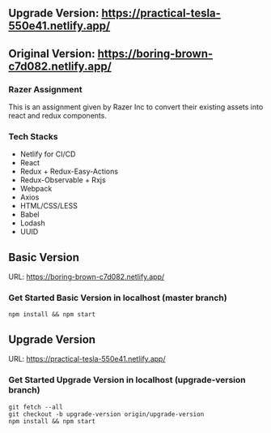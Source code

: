 ## Upgrade Version: https://practical-tesla-550e41.netlify.app/

## Original Version: https://boring-brown-c7d082.netlify.app/

### Razer Assignment
This is an assignment given by Razer Inc to convert their existing assets into react and redux components.

### Tech Stacks
- Netlify for CI/CD
- React
- Redux + Redux-Easy-Actions
- Redux-Observable + Rxjs
- Webpack
- Axios
- HTML/CSS/LESS
- Babel
- Lodash
- UUID

## Basic Version
URL: https://boring-brown-c7d082.netlify.app/

### Get Started Basic Version in localhost (master branch)
```
npm install && npm start
```

## Upgrade Version
URL: https://practical-tesla-550e41.netlify.app/

### Get Started Upgrade Version in localhost (upgrade-version branch)
```
git fetch --all
git checkout -b upgrade-version origin/upgrade-version
npm install && npm start
```
